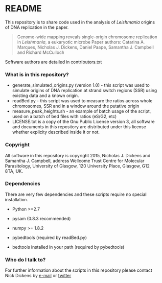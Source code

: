 # README #

This repository is to share code used in the analysis of _Leishmania_ origins of DNA replication in the paper.

>Genome-wide mapping reveals single-origin chromosome replication in _Leishmania_, a eukaryotic microbe
>Paper authors: Catarina A. Marques, Nicholas J. Dickens, Daniel Paape, Samantha J. Campbell and Richard McCulloch

Software authors are detailed in contributors.txt
### What is in this repository? ###

* generate_simulated_origins.py (version 1.0) - this script was used to simulate origins of DNA replication at strand switch regions (SSR) using existing data and a known origin.
* readBed.py - this script was used to measure the ratios across whole chromosomes, SSR and in a window around the putative origin
* measure_peak_heights.sh - an example of batch usage of the script, used on a batch of bed files with ratios (eS/G2, etc)
* LICENSE.txt is a copy of the Gnu Public License version 3, all software and documents in this repository are distributed under this license whether explicity described inside it or not.

### Copyright ###
All software in this repository is copyright 2015, Nicholas J. Dickens and Samantha J. Campbell, address Wellcome Trust Centre for Molecular Parasitology, University of Glasgow, 120 University Place, Glasgow, G12 8TA, UK.

### Dependencies ###

There are very few dependencies and these scripts require no special installation.

* Python >=2.7
* pysam (0.8.3 recommended)
* numpy >= 1.8.2
* pybedtools (required by readBed.py)

* bedtools installed in your path (required by pybedtools)

### Who do I talk to? ###

For further information about the scripts in this repository please contact Nick Dickens by [e-mail](mailto:nick.dickens@glasgow.ac.uk) or [twitter](http://twitter.com/WTCMPbix)


